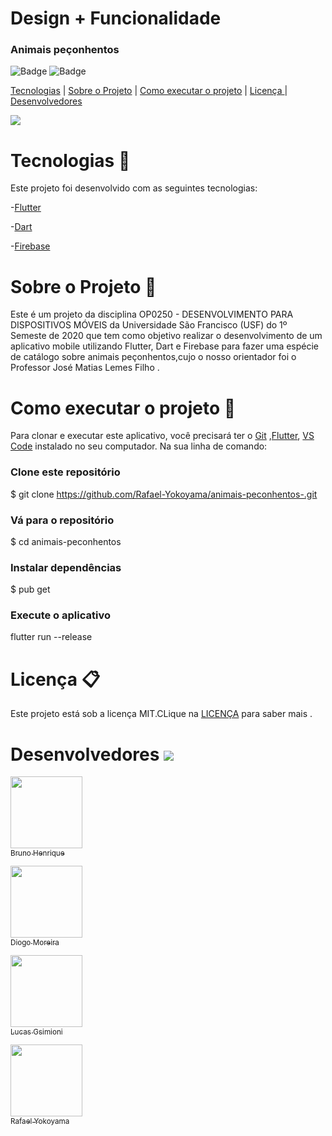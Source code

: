  # Design + Funcionalidade
 
  
### Animais peçonhentos
 ![Badge](https://img.shields.io/static/v1?label=dart&message=96.1%&color=blue&style=flat&logo=) 
   ![Badge](https://img.shields.io/static/v1?label=license&message=MIT&color=green&style=flat&logo=)  
   
   
   
   
    
  [Tecnologias](https://github.com/Rafael-Yokoyama/animais-peconhentos-#tecnologias-rocket)  |   [ Sobre o Projeto](https://github.com/Rafael-Yokoyama/animais-peconhentos-#sobre-o-projeto-snake) |  [Como executar o projeto](https://github.com/Rafael-Yokoyama/animais-peconhentos-#como-executar-o-projeto--iphone ) | [Licença ](https://github.com/Rafael-Yokoyama/animais-peconhentos-#licen%C3%A7a-) | [Desenvolvedores](https://github.com/Rafael-Yokoyama/animais-peconhentos-#desenvolvedores-)
   
   
   
   
![](https://github.com/Rafael-Yokoyama/animais-peconhentos-/blob/master/gif.foto.gif)

  
  



   
     


 #  Tecnologias :rocket:  


Este projeto foi desenvolvido com as seguintes tecnologias:


-[Flutter](https://flutter.dev/?gclid=Cj0KCQjww_f2BRC-ARIsAP3zarEE3bqE6AWxyHKFhCNJTBwh89Q_ktFTvn-S0uAw324qo0gzXY0VfTUaAluTEALw_wcB&gclsrc=aw.ds)

-[Dart](https://dart.dev/get-dart)

-[Firebase](https://firebase.google.com/?hl=pt-br&gclid=Cj0KCQjww_f2BRC-ARIsAP3zarH1Tnkx56mu5chFmu5FKGdHJ3FVQUSi28ztPw6j-lFJGBUNDLK3yAMaArUuEALw_wcB)


# Sobre o Projeto :snake:
Este é um projeto da disciplina OP0250 - DESENVOLVIMENTO PARA DISPOSITIVOS MÓVEIS da Universidade São Francisco (USF) do 1º Semeste de 2020 que tem como  objetivo realizar o desenvolvimento de um aplicativo mobile utilizando Flutter, Dart e Firebase para fazer uma espécie de catálogo sobre animais peçonhentos,cujo o nosso orientador foi o Professor José Matias Lemes Filho .



# Como executar o projeto  :iphone:
Para clonar e executar este aplicativo, você precisará ter o  [Git](https://git-scm.com/) ,[Flutter](https://flutter.dev/?gclid=Cj0KCQjww_f2BRC-ARIsAP3zarEE3bqE6AWxyHKFhCNJTBwh89Q_ktFTvn-S0uAw324qo0gzXY0VfTUaAluTEALw_wcB&gclsrc=aw.ds), [VS Code](https://code.visualstudio.com/) instalado no seu computador. Na sua linha de comando:

### Clone este repositório
$ git clone https://github.com/Rafael-Yokoyama/animais-peconhentos-.git                                                                                           

### Vá para o repositório 
$ cd animais-peconhentos

### Instalar dependências
 $ pub get

###  Execute o aplicativo 
flutter run --release  







# Licença 📋

Este projeto está sob a licença MIT.CLique na [LICENÇA](https://github.com/Rafael-Yokoyama/animais-peconhentos-/blob/master/LICENSE) para saber mais .


# Desenvolvedores ![](https://github.githubassets.com/images/icons/emoji/octocat.png) 




 
[<img src="https://avatars2.githubusercontent.com/u/31247944?s=400&v=4" width=115 > <br> <sub> Bruno Henrique  </sub>](https://github.com/techeira) 

[<img src="https://avatars3.githubusercontent.com/u/60005436?s=400&v=4" width=115 > <br> <sub> Diogo Moreira </sub>](https://github.com/DiogoMoreira01)

[<img src="https://avatars0.githubusercontent.com/u/43430268?s=400&v=4"  width=115 > <br> <sub> Lucas Gsimioni </sub>](https://github.com/LucasGsimioni)  

[<img src="https://avatars0.githubusercontent.com/u/60978293?s=460&u=0db04c04e1f0270a31e1e06e878aa156bf50154f&v=4" width=115 > <br> <sub> Rafael Yokoyama </sub>](https://github.com/Rafael-Yokoyama)   











